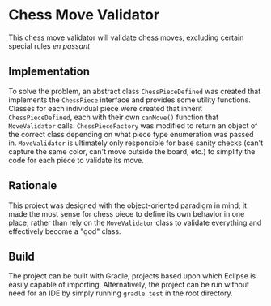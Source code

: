 # Chess Move Validator

This chess move validator will validate chess moves, excluding certain special
rules *en passant*

## Implementation

To solve the problem, an abstract class `ChessPieceDefined` was created that
implements the `ChessPiece` interface and provides some utility functions.
Classes for each individual piece were created that inherit `ChessPieceDefined`,
each with their own `canMove()` function that `MoveValidator` calls.
`ChessPieceFactory` was modified to return an object of the correct class
depending on what piece type enumeration was passed in. `MoveValidator` is
ultimately only responsible for base sanity checks (can't capture the same
color, can't move outside the board, etc.) to simplify the code for each piece
to validate its move.

## Rationale

This project was designed with the object-oriented paradigm in mind; it made
the most sense for chess piece to define its own behavior in one place, rather
than rely on the `MoveValidator` class to validate everything and effectively
become a "god" class.

## Build

The project can be built with Gradle, projects based upon which Eclipse is
easily capable of importing. Alternatively, the project can be run without
need for an IDE by simply running `gradle test` in the root directory.
